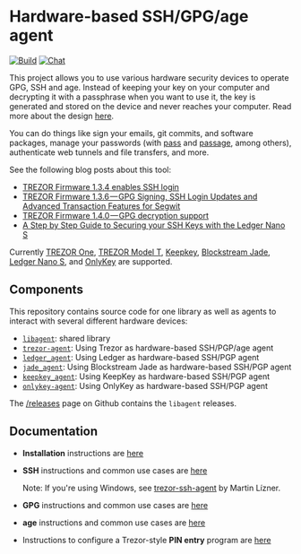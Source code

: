 # Hardware-based SSH/GPG/age agent

[![Build](https://github.com/romanz/trezor-agent/actions/workflows/ci.yml/badge.svg)](https://github.com/romanz/trezor-agent/actions)
[![Chat](https://badges.gitter.im/romanz/trezor-agent.svg)](https://gitter.im/romanz/trezor-agent)

This project allows you to use various hardware security devices to operate GPG, SSH and age.  Instead of keeping your key on your computer and decrypting it with a passphrase when you want to use it, the key is generated and stored on the device and never reaches your computer.  Read more about the design [here](doc/DESIGN.md).

You can do things like sign your emails, git commits, and software packages, manage your passwords (with [pass](https://www.passwordstore.org/) and [passage](https://github.com/FiloSottile/passage), among others), authenticate web tunnels and file transfers, and more.

See the following blog posts about this tool:

- [TREZOR Firmware 1.3.4 enables SSH login](https://medium.com/@satoshilabs/trezor-firmware-1-3-4-enables-ssh-login-86a622d7e609)
- [TREZOR Firmware 1.3.6 — GPG Signing, SSH Login Updates and Advanced Transaction Features for Segwit](https://medium.com/@satoshilabs/trezor-firmware-1-3-6-20a7df6e692)
- [TREZOR Firmware 1.4.0 — GPG decryption support](https://www.reddit.com/r/TREZOR/comments/50h8r9/new_trezor_firmware_fidou2f_and_initial_ethereum/d7420q7/)
- [A Step by Step Guide to Securing your SSH Keys with the Ledger Nano S](https://thoughts.t37.net/a-step-by-step-guide-to-securing-your-ssh-keys-with-the-ledger-nano-s-92e58c64a005)

Currently [TREZOR One](https://trezor.io/), [TREZOR Model T](https://trezor.io/), [Keepkey](https://www.keepkey.com/), [Blockstream Jade](https://blockstream.com/jade/), [Ledger Nano S](https://www.ledgerwallet.com/products/ledger-nano-s), and [OnlyKey](https://onlykey.io) are supported.

## Components

This repository contains source code for one library as well as
agents to interact with several different hardware devices:

* [`libagent`](https://pypi.org/project/libagent/): shared library
* [`trezor-agent`](https://pypi.org/project/trezor-agent/): Using Trezor as hardware-based SSH/PGP/age agent
* [`ledger_agent`](https://pypi.org/project/ledger_agent/): Using Ledger as hardware-based SSH/PGP agent
* [`jade_agent`](https://pypi.org/project/jade_agent/): Using Blockstream Jade as hardware-based SSH/PGP agent
* [`keepkey_agent`](https://pypi.org/project/keepkey_agent/): Using KeepKey as hardware-based SSH/PGP agent
* [`onlykey-agent`](https://pypi.org/project/onlykey-agent/): Using OnlyKey as hardware-based SSH/PGP agent


The [/releases](/releases) page on Github contains the `libagent`
releases.

## Documentation

* **Installation** instructions are [here](doc/INSTALL.md)
* **SSH** instructions and common use cases are [here](doc/README-SSH.md)

    Note: If you're using Windows, see [trezor-ssh-agent](https://github.com/martin-lizner/trezor-ssh-agent) by Martin Lízner.

* **GPG** instructions and common use cases are [here](doc/README-GPG.md)
* **age** instructions and common use cases are [here](doc/README-age.md)
* Instructions to configure a Trezor-style **PIN entry** program are [here](doc/README-PINENTRY.md)
